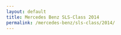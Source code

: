 ```yaml
---
layout: default
title: Mercedes Benz SLS-Class 2014
permalink: /mercedes-benz/sls-class/2014/
---
```


